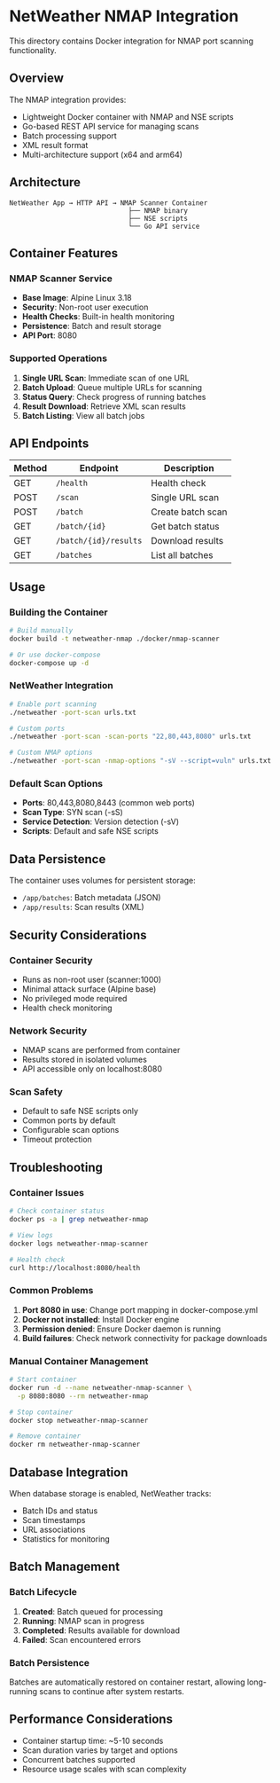 # NetWeather NMAP Integration

This directory contains Docker integration for NMAP port scanning functionality.

## Overview

The NMAP integration provides:
- Lightweight Docker container with NMAP and NSE scripts
- Go-based REST API service for managing scans
- Batch processing support
- XML result format
- Multi-architecture support (x64 and arm64)

## Architecture

```
NetWeather App → HTTP API → NMAP Scanner Container
                              ├── NMAP binary
                              ├── NSE scripts
                              └── Go API service
```

## Container Features

### NMAP Scanner Service
- **Base Image**: Alpine Linux 3.18
- **Security**: Non-root user execution
- **Health Checks**: Built-in health monitoring
- **Persistence**: Batch and result storage
- **API Port**: 8080

### Supported Operations
1. **Single URL Scan**: Immediate scan of one URL
2. **Batch Upload**: Queue multiple URLs for scanning
3. **Status Query**: Check progress of running batches
4. **Result Download**: Retrieve XML scan results
5. **Batch Listing**: View all batch jobs

## API Endpoints

| Method | Endpoint | Description |
|--------|----------|-------------|
| GET | `/health` | Health check |
| POST | `/scan` | Single URL scan |
| POST | `/batch` | Create batch scan |
| GET | `/batch/{id}` | Get batch status |
| GET | `/batch/{id}/results` | Download results |
| GET | `/batches` | List all batches |

## Usage

### Building the Container
```bash
# Build manually
docker build -t netweather-nmap ./docker/nmap-scanner

# Or use docker-compose
docker-compose up -d
```

### NetWeather Integration
```bash
# Enable port scanning
./netweather -port-scan urls.txt

# Custom ports
./netweather -port-scan -scan-ports "22,80,443,8080" urls.txt

# Custom NMAP options
./netweather -port-scan -nmap-options "-sV --script=vuln" urls.txt
```

### Default Scan Options
- **Ports**: 80,443,8080,8443 (common web ports)
- **Scan Type**: SYN scan (-sS)
- **Service Detection**: Version detection (-sV)
- **Scripts**: Default and safe NSE scripts

## Data Persistence

The container uses volumes for persistent storage:
- `/app/batches`: Batch metadata (JSON)
- `/app/results`: Scan results (XML)

## Security Considerations

### Container Security
- Runs as non-root user (scanner:1000)
- Minimal attack surface (Alpine base)
- No privileged mode required
- Health check monitoring

### Network Security
- NMAP scans are performed from container
- Results stored in isolated volumes
- API accessible only on localhost:8080

### Scan Safety
- Default to safe NSE scripts only
- Common ports by default
- Configurable scan options
- Timeout protection

## Troubleshooting

### Container Issues
```bash
# Check container status
docker ps -a | grep netweather-nmap

# View logs
docker logs netweather-nmap-scanner

# Health check
curl http://localhost:8080/health
```

### Common Problems
1. **Port 8080 in use**: Change port mapping in docker-compose.yml
2. **Docker not installed**: Install Docker engine
3. **Permission denied**: Ensure Docker daemon is running
4. **Build failures**: Check network connectivity for package downloads

### Manual Container Management
```bash
# Start container
docker run -d --name netweather-nmap-scanner \
  -p 8080:8080 --rm netweather-nmap

# Stop container
docker stop netweather-nmap-scanner

# Remove container
docker rm netweather-nmap-scanner
```

## Database Integration

When database storage is enabled, NetWeather tracks:
- Batch IDs and status
- Scan timestamps
- URL associations
- Statistics for monitoring

## Batch Management

### Batch Lifecycle
1. **Created**: Batch queued for processing
2. **Running**: NMAP scan in progress
3. **Completed**: Results available for download
4. **Failed**: Scan encountered errors

### Batch Persistence
Batches are automatically restored on container restart, allowing long-running scans to continue after system restarts.

## Performance Considerations

- Container startup time: ~5-10 seconds
- Scan duration varies by target and options
- Concurrent batches supported
- Resource usage scales with scan complexity
